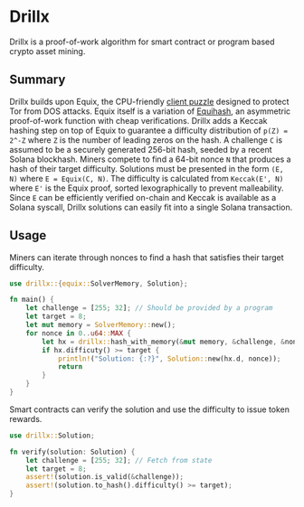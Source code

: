 # Drillx

Drillx is a proof-of-work algorithm for smart contract or program based crypto asset mining.

## Summary

Drillx builds upon Equix, the CPU-friendly [client puzzle](https://gitlab.torproject.org/tpo/core/tor/-/blob/main/src/ext/equix/devlog.md) designed to protect Tor from DOS attacks. Equix itself is a variation of [Equihash](https://core.ac.uk/download/pdf/31227294.pdf), an asymmetric proof-of-work function with cheap verifications. Drillx adds a Keccak hashing step on top of Equix to guarantee a difficulty distribution of `p(Z) = 2^-Z` where `Z` is the number of leading zeros on the hash. A challenge `C` is assumed to be a securely generated 256-bit hash, seeded by a recent Solana blockhash. Miners compete to find a 64-bit nonce `N` that produces a hash of their target difficulty. Solutions must be presented in the form `(E, N)` where `E = Equix(C, N)`. The difficulty is calculated from `Keccak(E', N)` where `E'` is the Equix proof, sorted lexographically to prevent malleability. Since `E` can be efficiently verified on-chain and Keccak is available as a Solana syscall, Drillx solutions can easily fit into a single Solana transaction.

## Usage
Miners can iterate through nonces to find a hash that satisfies their target difficulty.
```rs
use drillx::{equix::SolverMemory, Solution};

fn main() {
    let challenge = [255; 32]; // Should be provided by a program
    let target = 8;
    let mut memory = SolverMemory::new();
    for nonce in 0..u64::MAX {
        let hx = drillx::hash_with_memory(&mut memory, &challenge, &nonce.to_le_bytes());
        if hx.difficuty() >= target {
            println!("Solution: {:?}", Solution::new(hx.d, nonce));
            return
        }
    }
}
```

Smart contracts can verify the solution and use the difficulty to issue token rewards.
```rs
use drillx::Solution;

fn verify(solution: Solution) {
    let challenge = [255; 32]; // Fetch from state
    let target = 8;
    assert!(solution.is_valid(&challenge));
    assert!(solution.to_hash().difficulty() >= target);
}
```
